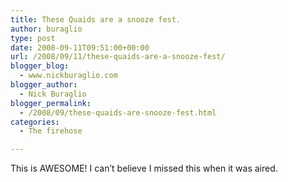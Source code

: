 ```yaml
---
title: These Quaids are a snooze fest.
author: buraglio
type: post
date: 2008-09-11T09:51:00+00:00
url: /2008/09/11/these-quaids-are-a-snooze-fest/
blogger_blog:
  - www.nickburaglio.com
blogger_author:
  - Nick Buraglio
blogger_permalink:
  - /2008/09/these-quaids-are-snooze-fest.html
categories:
  - The firehose

---
```

This is AWESOME! I can&#8217;t believe I missed this when it was aired.